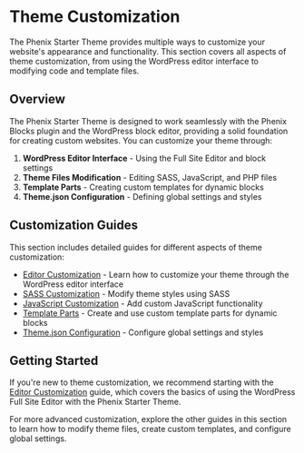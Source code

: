 # Theme Customization

The Phenix Starter Theme provides multiple ways to customize your website's appearance and functionality. This section covers all aspects of theme customization, from using the WordPress editor interface to modifying code and template files.

## Overview

The Phenix Starter Theme is designed to work seamlessly with the Phenix Blocks plugin and the WordPress block editor, providing a solid foundation for creating custom websites. You can customize your theme through:

1. **WordPress Editor Interface** - Using the Full Site Editor and block settings
2. **Theme Files Modification** - Editing SASS, JavaScript, and PHP files
3. **Template Parts** - Creating custom templates for dynamic blocks
4. **Theme.json Configuration** - Defining global settings and styles

## Customization Guides

This section includes detailed guides for different aspects of theme customization:

- [Editor Customization](./editor-customization.md) - Learn how to customize your theme through the WordPress editor interface
- [SASS Customization](./sass-customization.md) - Modify theme styles using SASS
- [JavaScript Customization](./javascript-customization.md) - Add custom JavaScript functionality
- [Template Parts](./template-parts.md) - Create and use custom template parts for dynamic blocks
- [Theme.json Configuration](./theme-json-configuration.md) - Configure global settings and styles

## Getting Started

If you're new to theme customization, we recommend starting with the [Editor Customization](./editor-customization.md) guide, which covers the basics of using the WordPress Full Site Editor with the Phenix Starter Theme.

For more advanced customization, explore the other guides in this section to learn how to modify theme files, create custom templates, and configure global settings.
